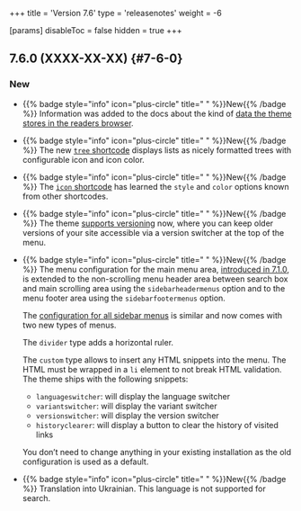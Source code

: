 +++
title = 'Version 7.6'
type = 'releasenotes'
weight = -6

[params]
  disableToc = false
  hidden = true
+++

## 7.6.0 (XXXX-XX-XX) {#7-6-0}

### New

- {{% badge style="info" icon="plus-circle" title=" " %}}New{{% /badge %}} Information was added to the docs about the kind of [data the theme stores in the readers browser](configuration/sitemanagement/storedinformation).

- {{% badge style="info" icon="plus-circle" title=" " %}}New{{% /badge %}} The new [`tree` shortcode](shortcodes/tree) displays lists as nicely formatted trees with configurable icon and icon color.

- {{% badge style="info" icon="plus-circle" title=" " %}}New{{% /badge %}} The [`icon` shortcode](shortcodes/icon) has learned the `style` and `color` options known from other shortcodes.

- {{% badge style="info" icon="plus-circle" title=" " %}}New{{% /badge %}} The theme [supports versioning](configuration/sitemanagement/versioning) now, where you can keep older versions of your site accessible via a version switcher at the top of the menu.

- {{% badge style="info" icon="plus-circle" title=" " %}}New{{% /badge %}} The menu configuration for the main menu area, [introduced in 7.1.0](introduction/releasenotes/7/1), is extended to the non-scrolling menu header area between search box and main scrolling area using the `sidebarheadermenus` option and to the menu footer area using the `sidebarfootermenus` option.

  The [configuration for all sidebar menus](/configuration/sidebar/menus#defining-sidebar-menus) is similar and now comes with two new types of menus.

  The `divider` type adds a horizontal ruler.

  The `custom` type allows to insert any HTML snippets into the menu. The HTML must be wrapped in a `li` element to not break HTML validation. The theme ships with the following snippets:

  - `languageswitcher`: will display the language switcher
  - `variantswitcher`: will display the variant switcher
  - `versionswitcher`: will display the version switcher
  - `historyclearer`: will display a button to clear the history of visited links

  You don’t need to change anything in your existing installation as the old configuration is used as a default.

- {{% badge style="info" icon="plus-circle" title=" " %}}New{{% /badge %}} Translation into Ukrainian. This language is not supported for search.
